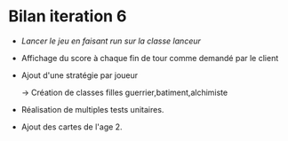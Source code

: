 # Bilan iteration 6

- *Lancer le jeu en faisant run sur la classe lanceur*

- Affichage du score à chaque fin de tour comme demandé par le client

- Ajout d'une stratégie par joueur

    -> Création de classes filles guerrier,batiment,alchimiste

- Réalisation de multiples tests unitaires.

- Ajout des cartes de l'age 2.
